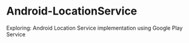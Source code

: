 # Android-LocationService
Exploring: Android Location Service implementation using Google Play Service
